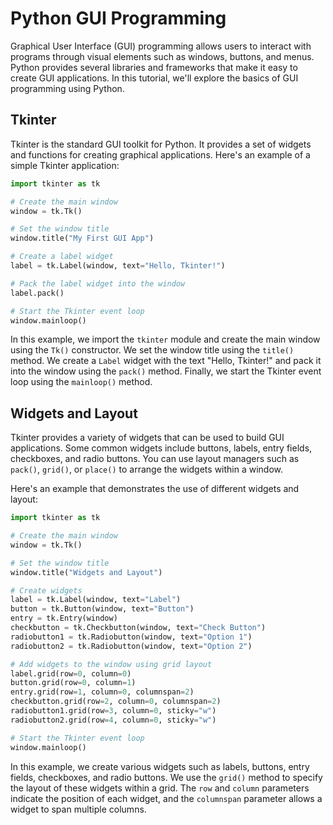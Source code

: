 # Python GUI Programming

Graphical User Interface (GUI) programming allows users to interact with programs through visual elements such as windows, buttons, and menus. Python provides several libraries and frameworks that make it easy to create GUI applications. In this tutorial, we'll explore the basics of GUI programming using Python.

## Tkinter

Tkinter is the standard GUI toolkit for Python. It provides a set of widgets and functions for creating graphical applications. Here's an example of a simple Tkinter application:

```python
import tkinter as tk

# Create the main window
window = tk.Tk()

# Set the window title
window.title("My First GUI App")

# Create a label widget
label = tk.Label(window, text="Hello, Tkinter!")

# Pack the label widget into the window
label.pack()

# Start the Tkinter event loop
window.mainloop()
```
In this example, we import the `tkinter` module and create the main window using the `Tk()` constructor. We set the window title using the `title()` method. We create a `Label` widget with the text "Hello, Tkinter!" and pack it into the window using the `pack()` method. Finally, we start the Tkinter event loop using the `mainloop()` method.

## Widgets and Layout

Tkinter provides a variety of widgets that can be used to build GUI applications. Some common widgets include buttons, labels, entry fields, checkboxes, and radio buttons. You can use layout managers such as `pack()`, `grid()`, or `place()` to arrange the widgets within a window.

Here's an example that demonstrates the use of different widgets and layout:

```python
import tkinter as tk

# Create the main window
window = tk.Tk()

# Set the window title
window.title("Widgets and Layout")

# Create widgets
label = tk.Label(window, text="Label")
button = tk.Button(window, text="Button")
entry = tk.Entry(window)
checkbutton = tk.Checkbutton(window, text="Check Button")
radiobutton1 = tk.Radiobutton(window, text="Option 1")
radiobutton2 = tk.Radiobutton(window, text="Option 2")

# Add widgets to the window using grid layout
label.grid(row=0, column=0)
button.grid(row=0, column=1)
entry.grid(row=1, column=0, columnspan=2)
checkbutton.grid(row=2, column=0, columnspan=2)
radiobutton1.grid(row=3, column=0, sticky="w")
radiobutton2.grid(row=4, column=0, sticky="w")

# Start the Tkinter event loop
window.mainloop()
```
In this example, we create various widgets such as labels, buttons, entry fields, checkboxes, and radio buttons. We use the `grid()` method to specify the layout of these widgets within a grid. The `row` and `column` parameters indicate the position of each widget, and the `columnspan` parameter allows a widget to span multiple columns.


